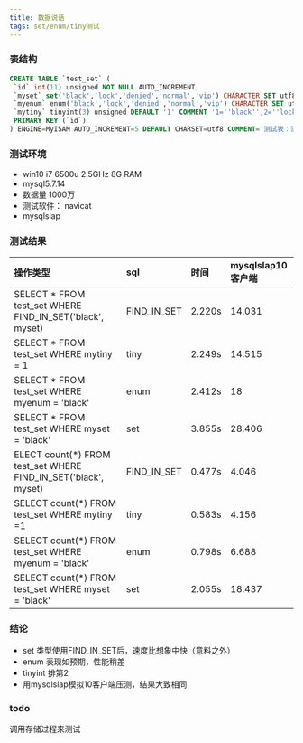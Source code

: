 ```yaml
---
title: 数据说话
tags: set/enum/tiny测试
---
```


### 表结构
 ``` sql
CREATE TABLE `test_set` (
  `id` int(11) unsigned NOT NULL AUTO_INCREMENT,
  `myset` set('black','lock','denied','normal','vip') CHARACTER SET utf8mb4 DEFAULT 'black',
  `myenum` enum('black','lock','denied','normal','vip') CHARACTER SET utf8mb4 DEFAULT 'black',
  `mytiny` tinyint(3) unsigned DEFAULT '1' COMMENT '1=''black'',2=''lock'',3=''denied'',4=''normal'',5=''vip''',
  PRIMARY KEY (`id`)
) ENGINE=MyISAM AUTO_INCREMENT=5 DEFAULT CHARSET=utf8 COMMENT='测试表：测试tinyint/enum/set性能';
```
### 测试环境
- win10  i7 6500u 2.5GHz  8G RAM 
- mysql5.7.14
- 数据量 1000万
- 测试软件： navicat
- mysqlslap

### 测试结果

|  操作类型 |    sql                                                  |        时间          | mysqlslap10客户端 |
|:-----| :-------------------------------------------------------------------------|:------ | :----------------------|
| SELECT * FROM test_set WHERE FIND_IN_SET('black', myset) |FIND_IN_SET | 2.220s | 14.031 |
| SELECT * FROM test_set WHERE mytiny = 1 |tiny |  2.249s |  14.515 | 
| SELECT * FROM test_set WHERE myenum = 'black' |enum |  2.412s | 18 |
| SELECT * FROM test_set WHERE myset = 'black' |set |  3.855s | 28.406 | 
| ELECT count(*) FROM test_set WHERE FIND_IN_SET('black', myset) |FIND_IN_SET |  0.477s| 4.046 | 
| SELECT count(*) FROM test_set WHERE mytiny =1 |tiny |  0.583s | 4.156 | 
| SELECT count(*) FROM test_set WHERE myenum = 'black'  |enum |  0.798s | 6.688 | 
| SELECT count(*) FROM test_set WHERE myset = 'black'  |set |  2.055s | 18.437 |


### 结论
- set 类型使用FIND_IN_SET后，速度比想象中快（意料之外）
- enum 表现如预期，性能稍差
- tinyint 排第2
- 用mysqlslap模拟10客户端压测，结果大致相同

### todo
调用存储过程来测试